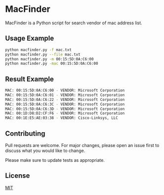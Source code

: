 # MacFinder

MacFinder is a Python script for search vendor of mac address list.

## Usage Example

```bash
python macfinder.py -f mac.txt
python macfinder.py --file mac.txt
python macfinder.py -m 00:15:5D:0A:C6:00
python macfinder.py -mac 00:15:5D:0A:C6:00
```

## Result Example

```bash
MAC: 00:15:5D:0A:C6:00 - VENDOR: Microsoft Corporation
MAC: 00:15:5D:0A:C6:01 - VENDOR: Microsoft Corporation
MAC: 00:15:5D:0A:C6:22 - VENDOR: Microsoft Corporation
MAC: 00:15:5D:0A:C6:3C - VENDOR: Microsoft Corporation
MAC: 00:15:5D:0A:C6:3D - VENDOR: Microsoft Corporation
MAC: 00:1D:D8:D2:CF:F6 - VENDOR: Microsoft Corporation
MAC: 00:1E:E5:AE:03:38 - VENDOR: Cisco-Linksys, LLC
```

## Contributing
Pull requests are welcome. For major changes, please open an issue first to discuss what you would like to change.

Please make sure to update tests as appropriate.

## License
[MIT](https://choosealicense.com/licenses/mit/)
